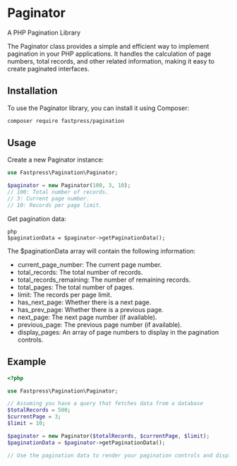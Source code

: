 # Paginator

A PHP Pagination Library

The Paginator class provides a simple and efficient way to implement pagination in your PHP applications. It handles the calculation of page numbers, total records, and other related information, making it easy to create paginated interfaces.

## Installation

To use the Paginator library, you can install it using Composer:

```bash
composer require fastpress/pagination
```
## Usage
Create a new Paginator instance:
```php
use Fastpress\Pagination\Paginator;

$paginator = new Paginator(100, 3, 10);
// 100: Total number of records.
// 3: Current page number.
// 10: Records per page limit.
```

Get pagination data:
```
php
$paginationData = $paginator->getPaginationData();
```

The $paginationData array will contain the following information:
 - current_page_number: The current page number.
- total_records: The total number of records.
- total_records_remaining: The number of remaining records.
- total_pages: The total number of pages.
- limit: The records per page limit.
- has_next_page: Whether there is a next page.
- has_prev_page: Whether there is a previous page.
- next_page: The next page number (if available).
- previous_page: The previous page number (if available).
- display_pages: An array of page numbers to display in the pagination controls.

## Example
```php
<?php

use Fastpress\Pagination\Paginator;

// Assuming you have a query that fetches data from a database
$totalRecords = 500;
$currentPage = 3;
$limit = 10;

$paginator = new Paginator($totalRecords, $currentPage, $limit);
$paginationData = $paginator->getPaginationData();

// Use the pagination data to render your pagination controls and display the data
```

